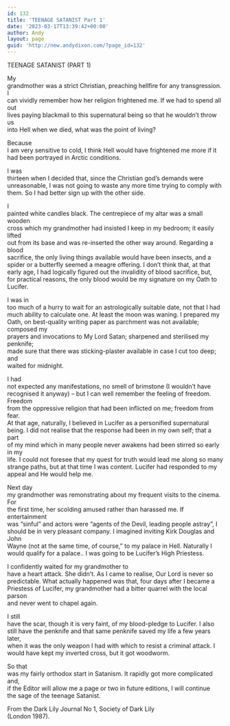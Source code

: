```yaml
---
id: 132
title: 'TEENAGE SATANIST Part 1'
date: '2023-03-17T13:39:42+00:00'
author: Andy
layout: page
guid: 'http://new.andydixon.com/?page_id=132'
---
```


TEENAGE SATANIST (PART 1)

My  
grandmother was a strict Christian, preaching hellfire for any transgression. I  
can vividly remember how her religion frightened me. If we had to spend all out  
lives paying blackmail to this supernatural being so that he wouldn’t throw us  
into Hell when we died, what was the point of living?

Because  
I am very sensitive to cold, I think Hell would have frightened me more if it  
had been portrayed in Arctic conditions.

I was  
thirteen when I decided that, since the Christian god’s demands were  
unreasonable, I was not going to waste any more time trying to comply with  
them. So I had better sign up with the other side.

I  
painted white candles black. The centrepiece of my altar was a small wooden  
cross which my grandmother had insisted I keep in my bedroom; it easily lifted  
out from its base and was re-inserted the other way around. Regarding a blood  
sacrifice, the only living things available would have been insects, and a  
spider or a butterfly seemed a meagre offering. I don’t think that, at that  
early age, I had logically figured out the invalidity of blood sacrifice, but,  
for practical reasons, the only blood would be my signature on my Oath to  
Lucifer.

I was in  
too much of a hurry to wait for an astrologically suitable date, not that I had  
much ability to calculate one. At least the moon was waning. I prepared my  
Oath, on best-quality writing paper as parchment was not available; composed my  
prayers and invocations to My Lord Satan; sharpened and sterilised my penknife;  
made sure that there was sticking-plaster available in case I cut too deep; and  
waited for midnight.

I had  
not expected any manifestations, no smell of brimstone (I wouldn’t have  
recognised it anyway) – but I can well remember the feeling of freedom. Freedom  
from the oppressive religion that had been inflicted on me; freedom from fear.  
At that age, naturally, I believed in Lucifer as a personified supernatural  
being. I did not realise that the response had been in my own self; that a part  
of my mind which in many people never awakens had been stirred so early in my  
life. I could not foresee that my quest for truth would lead me along so many  
strange paths, but at that time I was content. Lucifer had responded to my  
appeal and He would help me.

Next day  
my grandmother was remonstrating about my frequent visits to the cinema. For  
the first time, her scolding amused rather than harassed me. If entertainment  
was “sinful” and actors were “agents of the Devil, leading people astray”, I  
should be in very pleasant company. I imagined inviting Kirk Douglas and John  
Wayne (not at the same time, of course,” to my palace in Hell. Naturally I  
would qualify for a palace.. I was going to be Lucifer’s High Priestess.

 I confidently waited for my grandmother to  
have a heart attack. She didn’t. As I came to realise, Our Lord is never so  
predictable. What actually happened was that, four days after I became a  
Priestess of Lucifer, my grandmother had a bitter quarrel with the local parson  
and never went to chapel again.

I still  
have the scar, though it is very faint, of my blood-pledge to Lucifer. I also  
still have the penknife and that same penknife saved my life a few years later,  
when it was the only weapon I had with which to resist a criminal attack. I  
would have kept my inverted cross, but it got woodworm.

So that  
was my fairly orthodox start in Satanism. It rapidly got more complicated and,  
if the Editor will allow me a page or two in future editions, I will continue  
the sage of the teenage Satanist.

From the Dark Lily Journal No 1, Society of Dark Lily  
(London 1987).
